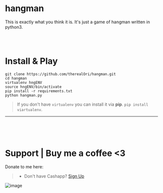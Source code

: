 # hangman
This is exactly what you think it is. It's just a game of hangman written in python3.

<br>
<br>

# Install & Play
```
git clone https://github.com/therealOri/hangman.git
cd hangman
virtualenv hngENV
source hngENV/bin/activate
pip install -r requirements.txt
python hangman.py
```
> If you don't have `virtualenv` you can install it via **pip**. `pip install viartualenv`.
__ __


<br />
<br />
<br />


# Support  |  Buy me a coffee <3
Donate to me here:
> - Don't have Cashapp? [Sign Up](https://cash.app/app/TKWGCRT)

![image](https://user-images.githubusercontent.com/45724082/158000721-33c00c3e-68bb-4ee3-a2ae-aefa549cfb33.png)


